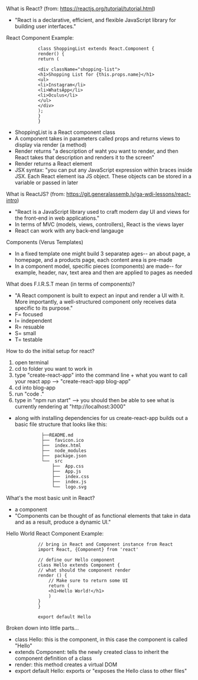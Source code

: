 What is React? (from: https://reactjs.org/tutorial/tutorial.html)

* "React is a declarative, efficient, and flexible JavaScript library for building user interfaces."

React Component Example:

                class ShoppingList extends React.Component {
                render() {
                return (

                <div className="shopping-list">
                <h1>Shopping List for {this.props.name}</h1>
                <ul>
                <li>Instagram</li>
                <li>WhatsApp</li>
                <li>Oculus</li>
                </ul>
                </div>
                );
                }
                }

* ShoppingList is a React component class
* A component takes in parameters called props and returns views to display via render (a method)
* Render returns "a description of waht you want to render, and then React takes that description and renders it to the screen"
* Render returns a React element
* JSX syntax: "you can put any JavaScript expression within braces inside JSX. Each React element isa JS object. These objects can be stored in a variable or passed in later

What is ReactJS? (from: https://git.generalassemb.ly/ga-wdi-lessons/react-intro)

* "React is a JavaScript library used to craft modern day UI and views for the front-end in web applications."
* In terms of MVC (models, views, controllers), React is the views layer
* React can work with any back-end langauge

Components (Verus Templates)

* In a fixed template one might build 3 separatep ages-- an about page, a homepage, and a products page, each content area is pre-made
* In a component model, specific pieces (components) are made-- for example, header, nav, text area and then are applied to pages as needed

What does F.I.R.S.T mean (in terms of components)?

* "A React component is built to expect an input and render a UI with it. More importantly, a well-structured component only receives data specific to its purpose."
* F= focused
* I= independent
* R= resuable
* S= small
* T= testable

How to do the initial setup for react?

1.  open terminal
2.  cd to folder you want to work in
3.  type "create-react-app" into the command line + what you want to call your react app --> "create-react-app blog-app"
4.  cd into blog-app
5.  run "code ."
6.  type in "npm run start" --> you should then be able to see what is currently rendering at "http://localhost:3000"

* along with installing dependencies for us create-react-app builds out a basic file structure that looks like this:

                ├──README.md
                ├──  favicon.ico
                ├──  index.html
                ├──  node_modules
                ├──  package.json
                └──  src
                    ├──  App.css
                    ├──  App.js
                    ├──  index.css
                    ├──  index.js
                    └──  logo.svg

What's the most basic unit in React?

* a component
* "Components can be thought of as functional elements that take in data and as a result, produce a dynamic UI."

Hello World React Component Example:

                // bring in React and Component instance from React
                import React, {Component} from 'react'

                // define our Hello component
                class Hello extends Component {
                // what should the component render
                render () {
                    // Make sure to return some UI
                    return (
                    <h1>Hello World!</h1>
                    )
                }
                }

                export default Hello

Broken down into little parts...

* class Hello: this is the component, in this case the component is called "Hello"
* extends Component: tells the newly created class to inherit the component definition of a class
* render: this method creates a virtual DOM
* export default Hello: exports or "exposes the Hello class to other files"
